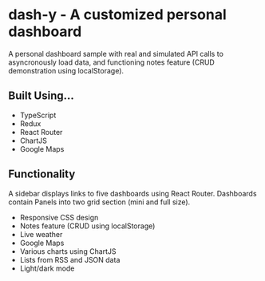 # dash-y - A customized personal dashboard

A personal dashboard sample with real and simulated API calls to asyncronously load data, and functioning notes feature (CRUD demonstration using localStorage).

## Built Using...

- TypeScript
- Redux
- React Router
- ChartJS
- Google Maps

## Functionality

A sidebar displays links to five dashboards using React Router. Dashboards contain Panels into two grid section (mini and full size).

- Responsive CSS design
- Notes feature (CRUD using localStorage)
- Live weather
- Google Maps
- Various charts using ChartJS
- Lists from RSS and JSON data
- Light/dark mode
